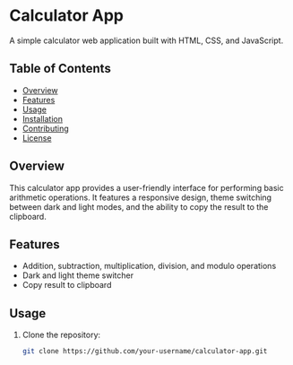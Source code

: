 # Calculator App

A simple calculator web application built with HTML, CSS, and JavaScript.

## Table of Contents
- [Overview](#overview)
- [Features](#features)
- [Usage](#usage)
- [Installation](#installation)
- [Contributing](#contributing)
- [License](#license)

## Overview

This calculator app provides a user-friendly interface for performing basic arithmetic operations. It features a responsive design, theme switching between dark and light modes, and the ability to copy the result to the clipboard.

## Features

- Addition, subtraction, multiplication, division, and modulo operations
- Dark and light theme switcher
- Copy result to clipboard

## Usage

1. Clone the repository:

   ```bash
   git clone https://github.com/your-username/calculator-app.git
